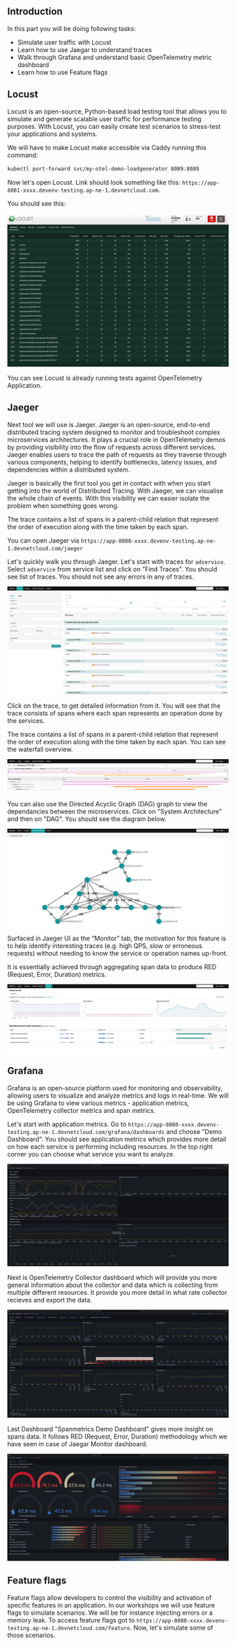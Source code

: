 ## Introduction
In this part you will be doing following tasks:
- Simulate user traffic with Locust
- Learn how to use Jaegar to understand traces
- Walk through Grafana and understand basic OpenTelemetry metric dashboard
- Learn how to use Feature flags

## Locust
Locust is an open-source, Python-based load testing tool that allows you to simulate and generate scalable user traffic for performance testing purposes. With Locust, you can easily create test scenarios to stress-test your applications and systems. 

We will have to make Locust make accessible via Caddy running this command:

```bash
kubectl port-forward svc/my-otel-demo-loadgenerator 8089:8089
```

Now let's open Locust. Link should look something like this: `https://app-8081-xxxx.devenv-testing.ap-ne-1.devnetcloud.com`.

You should see this:

![Untitled](./images/locust_screenshot.png)

You can see Locust is already running tests against OpenTelemetry Application.


## Jaeger 

Next tool we will use is Jaeger. Jaeger is an open-source, end-to-end distributed tracing system designed to monitor and troubleshoot complex microservices architectures. It plays a crucial role in OpenTelemetry demos by providing visibility into the flow of requests across different services. Jaeger enables users to trace the path of requests as they traverse through various components, helping to identify bottlenecks, latency issues, and dependencies within a distributed system.

Jaeger is basically the first tool you get in contact with when you start getting into the world of Distributed Tracing. With Jaeger, we can visualise the whole chain of events. With this visibility we can easier isolate the problem when something goes wrong.

The trace contains a list of spans in a parent-child relation that represent the order of execution along with the time taken by each span.

You can open Jaeger via `https://app-8080-xxxx.devenv-testing.ap-ne-1.devnetcloud.com/jaeger`

Let's quickly walk you through Jaeger. Let's start with traces for `adservice`. Select `adservice` from service list and click on "Find Traces". You should see list of traces. You should not see any errors in any of traces.

![Untitled](./images/jaeger_traces.png)

Click on the trace, to get detailed information from it. You will see that the trace consists of spans where each span represents an operation done by the services.

The trace contains a list of spans in a parent-child relation that represent the order of execution along with the time taken by each span. You can see the waterfall overview.

![Untitled](./images/jaeger_trace.png)

You can also use the Directed Acyclic Graph (DAG) graph to view the dependancies between the microservices. Click on "System Architecture" and then on "DAG". You should see the diagram below.

![Untitled](./images/jaeger_dag.png)

Surfaced in Jaeger UI as the “Monitor” tab, the motivation for this feature is to help identify interesting traces (e.g. high QPS, slow or erroneous requests) without needing to know the service or operation names up-front.

It is essentially achieved through aggregating span data to produce RED (Request, Error, Duration) metrics.

![Untitled](./images/jaeger_monitor.png)


## Grafana
Grafana is an open-source platform used for monitoring and observability, allowing users to visualize and analyze metrics and logs in real-time. We will be using Grafana to view various metrics - application metrics, OpenTelemetry collector metrics and span metrics.

Let's start with application metrics. Go to `https://app-8080-xxxx.devenv-testing.ap-ne-1.devnetcloud.com/grafana/dashboards` and choose "Demo Dashboard". You should see application metrics which provides more detail on how each service is performing including resources. In the top right corner you can choose what service you want to analyze.

![Untitled](./images/grafana_application.png)

Next is OpenTelemetry Collector dashboard which will provide you more general information about the collector and data which is collecting from multiple different resources. It provide you more detail in what rate collector recieves and export the data.

![Untitled](./images/grafana_opentel_collector.png)

Last Dashboard "Spanmetrics Demo Dashboard" gives more insight on spans data. It follows RED (Request, Error, Duration) methodology which we have seen in case of Jaegar Monitor dashboard.

![Untitled](./images/grafana_spanmetrics.png)


## Feature flags
Feature flags allow developers to control the visibility and activation of specific features in an application. In our workshops we will use feature flags to simulate scenarios. We will be for instance injecting errors or a memory leak. To access feature flags got to `https://app-8080-xxxx.devenv-testing.ap-ne-1.devnetcloud.com/feature`. Now, let's simulate some of those scenarios.